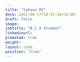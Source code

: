 ```yaml
---
title: "Sahana MV"
date: 2022-08-17T10:47:58+10:00
draft: false
image: 
jobtitle: "B.C.A Student"
linkedinurl: 
promoted: true
weight: 
layout: team
position: "Crew"
---
```


